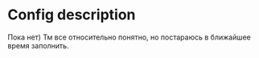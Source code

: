 # Config description

Пока нет)
Тм все относительно понятно, но постараюсь в ближайшее время заполнить.